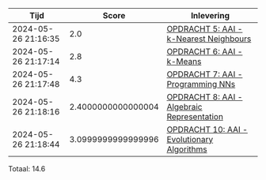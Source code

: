 
|Tijd|Score|Inlevering|
|---|---|---|
|2024-05-26 21:16:35 |2.0|<a href="https://canvas.hu.nl//courses/39753/assignments/284176/submissions/88779">OPDRACHT 5: AAI - k-Nearest Neighbours</a>|
|2024-05-26 21:17:14 |2.8|<a href="https://canvas.hu.nl//courses/39753/assignments/284178/submissions/88779">OPDRACHT 6: AAI - k-Means</a>|
|2024-05-26 21:17:48 |4.3|<a href="https://canvas.hu.nl//courses/39753/assignments/284177/submissions/88779">OPDRACHT 7: AAI - Programming NNs</a>|
|2024-05-26 21:18:16 |2.4000000000000004|<a href="https://canvas.hu.nl//courses/39753/assignments/284180/submissions/88779">OPDRACHT 8: AAI - Algebraic Representation</a>|
|2024-05-26 21:18:44 |3.0999999999999996|<a href="https://canvas.hu.nl//courses/39753/assignments/284181/submissions/88779">OPDRACHT 10: AAI - Evolutionary Algorithms</a>|

Totaal: 14.6
